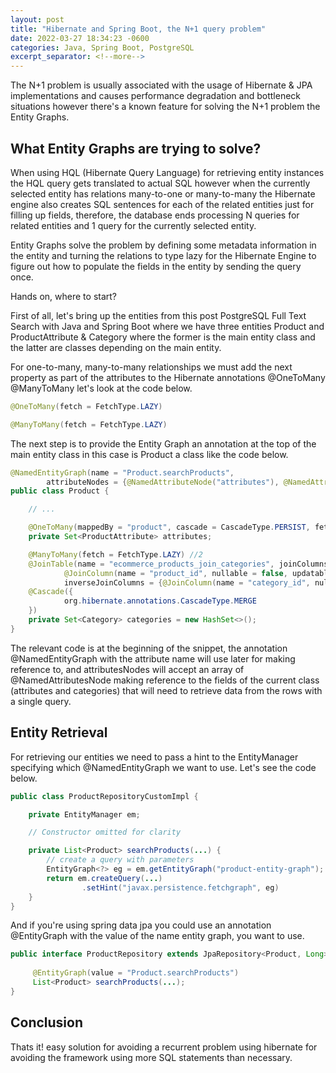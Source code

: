 ```yaml
---
layout: post
title: "Hibernate and Spring Boot, the N+1 query problem"
date: 2022-03-27 18:34:23 -0600
categories: Java, Spring Boot, PostgreSQL
excerpt_separator: <!--more-->
---
```

The N+1 problem is usually associated with the usage of Hibernate & JPA implementations and causes performance degradation and bottleneck situations however there's a known feature for solving the N+1 problem the Entity Graphs.

<!--more-->

## What Entity Graphs are trying to solve?

When using HQL (Hibernate Query Language) for retrieving entity instances the HQL query gets translated to actual SQL however when the currently selected entity has relations many-to-one or many-to-many the Hibernate engine also creates SQL sentences for each of the related entities just for filling up fields, therefore, the database ends processing N queries for related entities and 1 query for the currently selected entity.

Entity Graphs solve the problem by defining some metadata information in the entity and turning the relations to type lazy for the Hibernate Engine to figure out how to populate the fields in the entity by sending the query once.

Hands on, where to start?

First of all, let's bring up the entities from this post PostgreSQL Full Text Search with Java and Spring Boot where we have three entities Product and ProductAttribute & Category where the former is the main entity class and the latter are classes depending on the main entity.

For one-to-many, many-to-many relationships we must add the next property as part of the attributes to the Hibernate annotations @OneToMany  @ManyToMany let's look at the code below.

```java
@OneToMany(fetch = FetchType.LAZY)

@ManyToMany(fetch = FetchType.LAZY)
```

The next step is to provide the Entity Graph an annotation at the top of the main entity class in this case is Product a class like the code below.

```java
@NamedEntityGraph(name = "Product.searchProducts",
        attributeNodes = {@NamedAttributeNode("attributes"), @NamedAttributeNode("categories")}) //3
public class Product {

    // ...

    @OneToMany(mappedBy = "product", cascade = CascadeType.PERSIST, fetch = FetchType.LAZY) //1
    private Set<ProductAttribute> attributes;

    @ManyToMany(fetch = FetchType.LAZY) //2
    @JoinTable(name = "ecommerce_products_join_categories", joinColumns = {
            @JoinColumn(name = "product_id", nullable = false, updatable = false)},
            inverseJoinColumns = {@JoinColumn(name = "category_id", nullable = false, updatable = false)})
    @Cascade({
            org.hibernate.annotations.CascadeType.MERGE
    })
    private Set<Category> categories = new HashSet<>();
}
```

The relevant code is at the beginning of the snippet, the annotation @NamedEntityGraph with the attribute name will use later for making reference to, and attributesNodes will accept an array of @NamedAttributesNode making reference to the fields of the current class (attributes and categories) that will need to retrieve data from the rows with a single query.

## Entity Retrieval

For retrieving our entities we need to pass a hint to the EntityManager specifying which @NamedEntityGraph we want to use. Let's see the code below.

```java
public class ProductRepositoryCustomImpl {

    private EntityManager em;

    // Constructor omitted for clarity

    private List<Product> searchProducts(...) {
        // create a query with parameters
        EntityGraph<?> eg = em.getEntityGraph("product-entity-graph");
        return em.createQuery(...)
                .setHint("javax.persistence.fetchgraph", eg)
    }
}
```

And if you're using spring data jpa you could use an annotation @EntityGraph with the value of the name entity graph, you want to use.

```java
public interface ProductRepository extends JpaRepository<Product, Long> {
    
     @EntityGraph(value = "Product.searchProducts")
     List<Product> searchProducts(...);
}
```

## Conclusion

Thats it! easy solution for avoiding a recurrent problem using hibernate for avoiding the framework using more SQL statements than necessary.